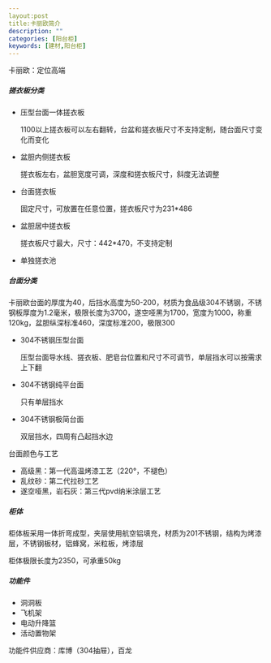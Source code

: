 ```yaml
---
layout:post
title:卡丽欧简介
description: ""
categories: [阳台柜]
keywords: [建材,阳台柜]
---
```



卡丽欧：定位高端

##### 搓衣板分类

- 压型台面一体搓衣板

  1100以上搓衣板可以左右翻转，台盆和搓衣板尺寸不支持定制，随台面尺寸变化而变化

- 盆胆内侧搓衣板

  搓衣板左右，盆胆宽度可调，深度和搓衣板尺寸，斜度无法调整

- 台面搓衣板

  固定尺寸，可放置在任意位置，搓衣板尺寸为231*486

- 盆胆居中搓衣板

  搓衣板尺寸最大，尺寸：442*470，不支持定制

- 单独搓衣池

##### 台面分类

卡丽欧台面的厚度为40，后挡水高度为50-200，材质为食品级304不锈钢，不锈钢板厚度为1.2毫米，极限长度为3700，遂空哑黑为1700，宽度为1000，称重120kg，盆胆纵深标准460，深度标准200，极限300

- 304不锈钢压型台面

  压型台面导水线、搓衣板、肥皂台位置和尺寸不可调节，单层挡水可以按需求上下翻

- 304不锈钢纯平台面

  只有单层挡水

- 304不锈钢极简台面

  双层挡水，四周有凸起挡水边

台面颜色与工艺

- 高级黑：第一代高温烤漆工艺（220°，不褪色）
- 乱纹砂：第二代拉砂工艺
- 遂空哑黑，岩石灰：第三代pvd纳米涂层工艺

##### 柜体

柜体板采用一体折弯成型，夹层使用航空铝填充，材质为201不锈钢，结构为烤漆层，不锈钢板材，铝蜂窝，米粒板，烤漆层

柜体极限长度为2350，可承重50kg

##### 功能件

- 洞洞板
- 飞机架
- 电动升降篮
- 活动置物架

功能件供应商：库博（304抽屉），百龙
